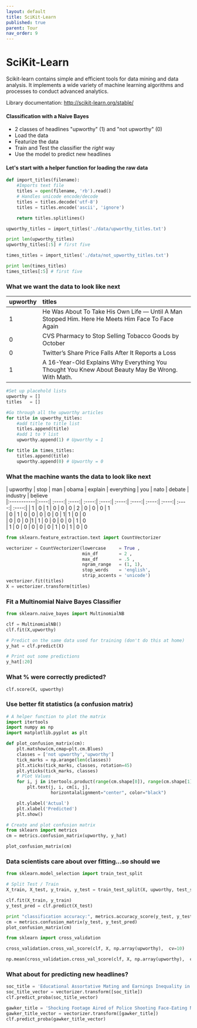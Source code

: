 ```yaml
---
layout: default
title: SciKit-Learn
published: true
parent: Tour
nav_order: 9
---
```


# SciKit-Learn

Scikit-learn contains simple and efficient tools for data mining and data analysis.  It implements a wide variety of machine learning algorithms and processes to conduct advanced analytics.

Library documentation: <a>http://scikit-learn.org/stable/</a>

#### Classification with a Naive Bayes

- 2 classes of headlines "upworthy" (1) and "not upworthy" (0) 
- Load the data
- Featurize the data
- Train and Test the classifier the *right* way
- Use the model to predict new headlines

#### Let's start with a helper function for loading the raw data


```python
def import_titles(filename):
    #Imports text file
    titles = open(filename, 'rb').read()
    # Handles unicode encode/decode
    titles = titles.decode('utf-8')
    titles = titles.encode('ascii', 'ignore')

    return titles.splitlines()
```


```python
upworthy_titles = import_titles('./data/upworthy_titles.txt')

print len(upworthy_titles)
upworthy_titles[:5] # first five

```


```python
times_titles = import_titles('./data/not_upworthy_titles.txt')

print len(times_titles)
times_titles[:5] # first five
```

### What we want the data to look like next

| upworthy | titles
|:-----------|:------------|
| 1 | He Was About To Take His Own Life — Until A Man Stopped Him. Here He Meets Him Face To Face Again     
| 0 | CVS Pharmacy to Stop Selling Tobacco Goods by October  
| 0 | Twitter’s Share Price Falls After It Reports a Loss 
| 1 | A 16-Year-Old Explains Why Everything You Thought You Knew About Beauty May Be Wrong. With Math.



```python
#Set up placehold lists
upworthy = []
titles   = []

#Go through all the upworthy articles
for title in upworthy_titles:
    #add title to title list
    titles.append(title)
    #add 1 to Y list
    upworthy.append(1) # Upworthy = 1

for title in times_titles:
    titles.append(title)
    upworthy.append(0) # Upworthy = 0  
```

### What the machine wants the data to look like next

| upworthy | stop   | man  | obama  | explain  | everything  | you  | nato  | debate | industry | believe  
|:-----------|:----:| :----:| :----:| :----:| :----:| :----:| :----:| :----:| :----:| :----:| :----:| 
| 1       | 0 | 1  | 0 | 0  | 0 | 2  | 0 | 0  | 0 | 1  
| 0       | 1 | 0  | 0 | 0  | 0 | 0  | 1| 1 | 0 | 0  
| 0       | 0 | 0  |1 | 1  | 0 | 0  | 0 | 0  | 1 | 0  
| 1       | 0 | 0  | 0 | 0  | 0 | 1  | 0 | 1   | 0 | 0  



```python
from sklearn.feature_extraction.text import CountVectorizer

vectorizer = CountVectorizer(lowercase     = True ,
                             min_df        = 2 ,
                             max_df        = .5 ,
                             ngram_range   = (1, 1),
                             stop_words    = 'english', 
                             strip_accents = 'unicode')
vectorizer.fit(titles)
X = vectorizer.transform(titles)
```

### Fit a Multinomial Naive Bayes Classifier


```python
from sklearn.naive_bayes import MultinomialNB

clf = MultinomialNB()
clf.fit(X,upworthy)

# Predict on the same data used for training (don't do this at home)
y_hat = clf.predict(X) 

# Print out some predictions
y_hat[:20]
```

### What % were correctly predicted?


```python
clf.score(X, upworthy)
```

### Use better fit statistics (a confusion matrix)


```python
# A helper function to plot the matrix
import itertools
import numpy as np
import matplotlib.pyplot as plt

def plot_confusion_matrix(cm):
    plt.matshow(cm,cmap=plt.cm.Blues)
    classes = ['not upworthy','upworthy']
    tick_marks = np.arange(len(classes))
    plt.xticks(tick_marks, classes, rotation=45)
    plt.yticks(tick_marks, classes)
    # Plot Values
    for i, j in itertools.product(range(cm.shape[0]), range(cm.shape[1])):
        plt.text(j, i, cm[i, j],
                 horizontalalignment="center", color="black")

    plt.ylabel('Actual')
    plt.xlabel('Predicted')
    plt.show()

# Create and plot confusion matrix
from sklearn import metrics
cm = metrics.confusion_matrix(upworthy, y_hat)

plot_confusion_matrix(cm)
```

### Data scientists care about over fitting...so should we


```python
from sklearn.model_selection import train_test_split

# Split Test / Train
X_train, X_test, y_train, y_test = train_test_split(X, upworthy, test_size=0.3)
```


```python
clf.fit(X_train, y_train)
y_test_pred = clf.predict(X_test)

print "classification accuracy:", metrics.accuracy_score(y_test, y_test_pred)
cm = metrics.confusion_matrix(y_test, y_test_pred)
plot_confusion_matrix(cm)
```


```python
from sklearn import cross_validation

cross_validation.cross_val_score(clf, X, np.array(upworthy),  cv=10)

np.mean(cross_validation.cross_val_score(clf, X, np.array(upworthy),  cv=10))
```

### What about for predicting new headlines?


```python
soc_title = 'Educational Assortative Mating and Earnings Inequality in the United States'
soc_title_vector = vectorizer.transform([soc_title])
clf.predict_proba(soc_title_vector)
```


```python
gawker_title = 'Shocking Footage Aired of Police Shooting Face-Eating Nude Man'
gawker_title_vector = vectorizer.transform([gawker_title])
clf.predict_proba(gawker_title_vector)
```


```python

```
